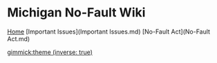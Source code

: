 # Michigan No-Fault Wiki

[Home](index.md)
[Important Issues](Important Issues.md)
[No-Fault Act](No-Fault Act.md)

[gimmick:theme (inverse: true)](flatly)